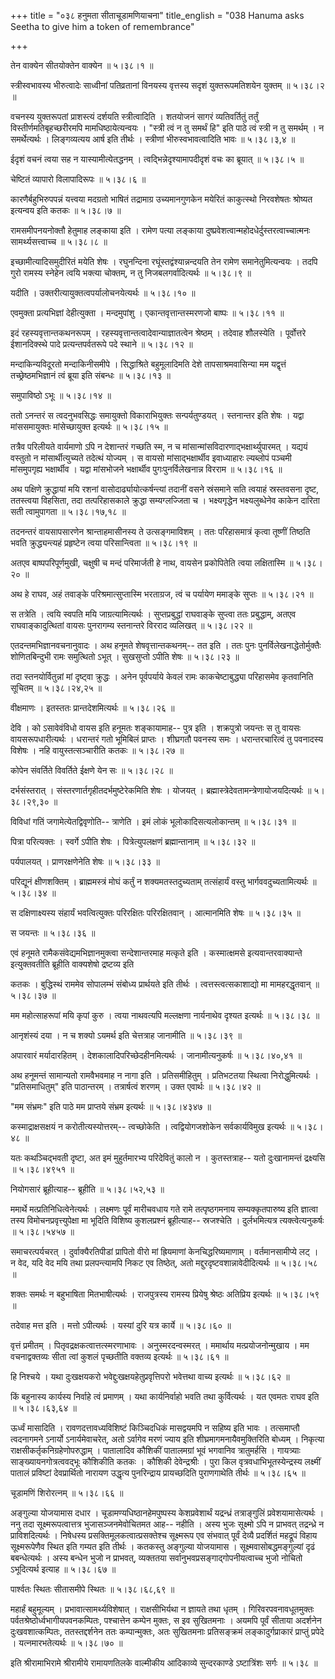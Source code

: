 +++
title = "०३८ हनुमता सीताचूडामणियाचना"
title_english = "038 Hanuma asks Seetha to give him a token of remembrance"

+++


तेन वाक्येन सीतयोक्तेन वाक्येन  ॥  ५।३८।१  ॥   

  

स्त्रीस्वभावस्य भीरुत्वादेः साध्वीनां पतिव्रतानां विनयस्य वृत्तस्य सदृशं
युक्तरूपमतिशयेन युक्तम्  ॥  ५।३८।२  ॥   

  

वचनस्य युक्तरूपतां प्राशस्त्यं दर्शयति स्त्रीत्वादिति । शतयोजनं सागरं
व्यतिवर्तितुं तर्तुं विस्तीर्णमतिबृहच्छरीरमपि मामधिष्ठायेत्यन्वयः ।
"स्त्री त्वं न तु समर्थं हि" इति पाठे त्वं स्त्री न तु समर्थम् । न
समर्थेत्यर्थः । लिङ्गव्यत्यय आर्ष इति तीर्थः । स्त्रीणां
भीरुस्वभावत्वादिति भावः  ॥  ५।३८।३,४  ॥   

  

ईदृशं वचनं त्वया सह न यास्यामीत्येतद्धनम् । त्वद्भिन्नेदृश्यामापदीदृशं
वचः का ब्रूयात्  ॥  ५।३८।५  ॥   

  

चेष्टितं व्यापारो विलापादिरूपः  ॥  ५।३८।६  ॥   

  

कारणैर्बहुभिरुपपन्नं यत्त्वया मदग्रतो भाषितं तद्रामाग्र उच्यमानगुणकेन
मयेरितं काकुत्स्थो निरवशेषतः श्रोष्यत इत्यन्वय इति कतकः  ॥  ५।३८।७  ॥   

  

रामसमीपनयनोक्तौ हेतुमाह लङ्काया इति । रामेण पत्या लङ्काया
दुष्प्रवेशत्वान्महोदधेर्दुस्तरत्वाच्चात्मनः सामर्थ्यसत्त्वाच्च  ॥  ५।३८।८
 ॥   

  

इच्छामीत्यादिसमुदीरितं मयेति शेषः । रघुनन्दिना रघूंस्तद्वंश्यान्नन्दयति
तेन रामेण समानेतुमित्यन्वयः । तदपि गुरो रामस्य स्नेहेन त्वयि भक्त्या
चोक्तम्, न तु निजबलगर्वादित्यर्थः  ॥  ५।३८।९  ॥   

  

यदीति । उक्तरीत्यायुक्तत्वपर्यालोचनयेत्यर्थः  ॥  ५।३८।१०  ॥   

  

एवमुक्ता प्रत्यभिज्ञां देहीत्युक्ता । मन्दमुपांशु ।
एकान्तवृत्तान्तस्मरणजो बाष्पः  ॥  ५।३८।११  ॥   

  

इदं रहस्यवृत्तान्तकथनरूपम् । रहस्यवृत्तान्तत्वादेवान्याज्ञातत्वेन
श्रेष्ठम् । तदेवाह शौलस्येति । पूर्वोत्तरे ईशानदिक्स्थे पादे
प्रत्यन्तपर्वतरूपे पदे स्थाने  ॥  ५।३८।१२  ॥   

  

मन्दाकिन्यविदूरतो मन्दाकिनीसमीपे । सिद्धाश्रिते बहुमूलादिमति देशे
तापसाश्रमवासिन्या मम यद्वृत्तं तच्छ्रेष्ठमभिज्ञानं त्वं ब्रूया इति
संबन्धः  ॥  ५।३८।१३  ॥   

  

समुपाविष्ठो ऽभूः  ॥  ५।३८।१४  ॥   

  

ततो ऽनन्तरं स त्वदनुभवसिद्धः समायुक्तो विकाराभियुक्तः सन्पर्यतुण्डयत् ।
स्तनान्तर इति शेषः । यद्वा मांससमायुक्तः मांसेच्छायुक्त इत्यर्थः  ॥ 
५।३८।१५  ॥   

  

तत्रैव परिलीयते वार्यमाणो ऽपि न देशान्तरं गच्छति स्म, न च
मांसान्मांसविदारणाद्भक्षार्थ्युपारमत् । यद्ययं वस्तुतो न
मांसार्थीत्युच्यते तदेत्थं योज्यम् । स वायसो मांसाद्भक्षार्थीव
इवाध्याहारः ल्यब्लोपं पञ्चमी मांसमुपगृह्य भक्षार्थीव । यद्वा मांसभोजने
भक्षार्थीव पुगःपुनर्विलेखनान्न विरराम  ॥  ५।३८।१६  ॥   

  

अथ पक्षिणे क्रुद्धायां मयि रशनां वासोदार्ढ्यायोत्कर्षन्त्यां तदानीं वसने
स्रंसमाने सति त्वयाहं स्रस्तवसना दृष्ट, ततस्त्वया विहसिता, तदा
तत्परिहासकाले क्रुद्धा सम्यग्लज्जिता च । भक्ष्यगृद्धेन भक्ष्यलुब्धेनेव
काकेन दारिता सती त्वामुपागता  ॥  ५।३८।१७,१८  ॥   

  

तदनन्तरं वायसापसारणेन श्रान्ताहमासीनस्य ते उत्सङ्गमाविशम् । ततः
परिहासमात्रं कृत्वा तूष्णीं तिष्ठति भवति क्रुद्ध्यन्त्यहं प्रहृष्टेन
त्वया परिसान्त्विता  ॥  ५।३८।१९  ॥   

  

अतएव बाष्पपरिपूर्णमुखी, चक्षुषी च मन्दं परिमार्जती हे नाथ, वायसेन
प्रकोपितेति त्वया लक्षितास्मि  ॥  ५।३८।२०  ॥   

  

अथ हे राघव, अहं तवाङ्के परिश्रमात्सुप्तास्मि भरताग्रज, त्वं च पर्यायेण
ममाङ्के सुप्तः  ॥  ५।३८।२१  ॥   

  

स तत्रेति । त्वयि स्वपति मयि जाग्रत्यामित्यर्थः । सुप्तप्रबुद्धां
राघवाङ्के सुप्त्वा ततः प्रबुद्धाम्, अतएव राघवाङ्कादुत्थितां वायसः
पुनरागम्य स्तनान्तरे विरराद व्यलिखत्  ॥  ५।३८।२२  ॥   

  

एतदन्तमभिज्ञानवचनानुवादः । अथ हनूमते शेषवृत्तान्तकथनम्-- तत इति । ततः
पुनः पुनर्विलेखनाद्धेतोर्मुक्तैः शोणितबिन्दुभी रामः समुत्थितो ऽभूत् ।
सुखसुप्तो ऽपीति शेषः  ॥  ५।३८।२३  ॥   

  

तदा स्तनयोर्वितुन्नां मां दृष्ट्वा क्रुद्धः । अनेन पूर्वपर्याये केवलं
रामः काकचेष्टाबुद्ध्या परिहासमेव कृतवानिति सूचितम्  ॥  ५।३८।२४,२५  ॥   

  

वीक्षमाणः । इतस्ततः प्रान्तदेशमित्यर्थः  ॥  ५।३८।२६  ॥   

  

देवि । को ऽसावेवंविधो वायस इति हनूमतः शङ्कायामाह-- पुत्र इति ।
शक्रपुत्रो जयन्तः स तु वायसः वायसरूपधारीत्यर्थः । धरान्तरं गतो भूमिबिलं
प्राप्तः । शीघ्रगतौ पवनस्य समः । धरान्तरचारित्वं तु पवनादस्य विशेषः ।
नहि वायुस्तत्सञ्चारीति कतकः  ॥  ५।३८।२७  ॥   

  

कोपेन संवर्तिते विवर्तिते ईक्षणे येन सः  ॥  ५।३८।२८  ॥   

  

दर्भसंस्तरात् । संस्तरणार्तगृहीतदर्भमुष्टेरेकमिति शेषः । योजयत् ।
ब्रह्मास्त्रेदेवतामन्त्रेणायोजयदित्यर्थः  ॥  ५।३८।२९,३०  ॥   

  

विविधां गतिं जगामेत्येतद्विवृणोति-- त्राणेति । इमं लोकं
भूलोकादिसत्यलोकान्तम्  ॥  ५।३८।३१  ॥   

  

पित्रा परित्यक्तः । स्वर्गे ऽपीति शेषः । पित्रेत्युपलक्षणं
ब्रह्मान्तानाम्  ॥  ५।३८।३२ ॥   

  

पर्यपालयत् । प्राणरक्षणेनेति शेषः  ॥  ५।३८।३३  ॥   

  

परिद्यूनं क्षीणशक्तिम् । ब्राह्ममस्त्रं मोघं कर्तुं न शक्यमतस्तदुच्यताम्
तत्संहार्यं वस्तु भार्गववदुच्यतामित्यर्थः  ॥  ५।३८।३४  ॥   

  

स दक्षिणाक्ष्यस्य संहार्यं भवत्वित्युक्तः परिरक्षितः परिरक्षितवान् ।
आत्मानमिति शेषः  ॥  ५।३८।३५  ॥   

  

स जयन्तः  ॥  ५।३८।३६  ॥   

  

एवं हनूमते रामैकसंवेद्यमभिज्ञानमुक्त्वा सन्देशान्तरमाह मत्कृते इति ।
कस्मात्क्षमसे इत्यवान्तरवाक्यान्ते इत्युक्तवतीति ब्रूहीति वाक्यशेषो
द्रष्टव्य इति  

कतकः । बुद्धिस्थं राममेव सोपालम्भं संबोध्य प्रार्थयते इति तीर्थः ।
त्वत्तस्त्वत्सकाशाद्यो मा मामहरद्धृतवान्  ॥  ५।३८।३७  ॥   

  

मम महोत्साहरूपां मयि कृपां कुरु । त्वया नाथवत्यपि मल्लक्षणा नार्यनाथेव
दृश्यत इत्यर्थः  ॥  ५।३८।३८  ॥   

  

आनृशंस्यं दया । न च शक्यो ऽयमर्थ इति चेत्तत्राह जानामीति  ॥  ५।३८।३९ ॥   

  

अपारवारं मर्यादारहितम् । देशकालादिपरिच्छेदहीनमित्यर्थः ।
जानामीत्यनुकर्षः  ॥  ५।३८।४०,४१  ॥   

  

अथ हनूमन्तं सामान्यतो रामवैभवमाह न नागा इति । प्रतिसमीहितुम् ।
प्रतिभटतया स्थित्वा निरोद्धुमित्यर्थः । "प्रतिसमाधितुम्" इति पाठान्तरम्
। तत्रार्षत्वं शरणम् । उक्त एवार्थः  ॥  ५।३८।४२  ॥   

  

"मम संभ्रमः" इति पाठे मम प्राप्तये संभ्रम इत्यर्थः  ॥  ५।३८।४३४७  ॥   

  

कस्माद्राक्षसक्षयं न करोतीत्यस्योत्तरम्-- त्वच्छोकेति । त्वद्वियोगजशोकेन
सर्वकार्यविमुख इत्यर्थः  ॥  ५।३८।४८  ॥   

  

यतः कथञ्चिद्भवती दृष्टा, अत इमं मुहुर्तमारभ्य परिदेवितुं कालो न ।
कुतस्तत्राह-- यतो दुःखानामन्तं द्रक्ष्यसि  ॥  ५।३८।४९५१  ॥   

  

नियोगसारं ब्रूहीत्याह-- ब्रूहीति  ॥  ५।३८।५२,५३  ॥   

  

ममार्थे मत्प्रतिनिधित्वेनेत्यर्थः । लक्ष्मणः पूर्वं मारीचवधाय गते रामे
तत्पृष्ठगमनाय सम्यक्कृतपारुष्य इति ज्ञात्वा तस्य विमोचनप्रवृत्त्युपेक्षा
मा भूदिति विशिष्य कुशलप्रश्नं ब्रूहीत्याह-- स्रजश्चेति । दुर्लभमित्यत्र
त्यक्त्वेत्यनुकर्षः  ॥  ५।३८।५४५७  ॥   

  

समाचरत्पर्यचरत् । दुर्वाक्यैरतिपीडां प्रापितो वीरो मां ह्रियमाणां
केनचिद्धरिष्यमाणाम् । वर्तमानसामीप्ये लट् । न वेद, यदि वेद मयि तथा
प्रलपन्त्यामपि निकट एव तिष्ठेत्, अतो मद्दुरदृष्टवशान्नावेदीदित्यर्थः  ॥ 
५।३८।५८  ॥   

  

शक्तः समर्थः न बहुभाषिता मितभाषीत्यर्थः । राजपुत्रस्य रामस्य प्रियेषु
श्रेष्ठः अतिप्रिय इत्यर्थः  ॥  ५।३८।५९  ॥   

  

तदेवाह मत्त इति । मत्तो ऽपीत्यर्थः । यस्यां दुरि यत्र कार्ये  ॥  ५।३८।६०
 ॥   

  

वृत्तं प्रमीतम् । पितृवद्रक्षकत्वात्तत्स्मरणाभावः । अनुस्मरदन्वस्मरत् ।
ममार्थाय मत्प्रयोजनोन्मुखाय । मम वचनाद्वक्तव्यः सीता त्वां कुशलं
पृच्छतीति वक्तव्य इत्यर्थः  ॥  ५।३८।६१  ॥   

  

हि निश्चये । यथा दुःखक्षयकरो भवेद्दुःखक्षयहेतुप्रवृत्तिपरो भवेत्तथा
वाच्य इत्यर्थः  ॥  ५।३८।६२  ॥   

  

किं बहुनास्य कार्यस्य निर्वाहे त्वं प्रमाणम् । यथा कार्यनिर्वाहो भवति
तथा कुर्वित्यर्थः । यत एवमतः राघव इति  ॥  ५।३८।६३,६४  ॥   

  

ऊर्ध्वं मासादिति । रावणदत्तावध्यविशिष्टं किञ्चिदधिकं मासद्वयमपि न सहिष्य
इति भावः । तत्समाप्तौ त्वदनागमने ऽनार्यो ऽनार्यमेवाचरेत्, अतो ऽर्वागेव
मरणं ज्याय इति शीघ्रमागमनायैवमुक्तिरिति बोध्यम् । निकृत्या
राक्षसीकर्तृकनिग्रहेणोपरुद्धाम् । पातालादिव कौशिकीं पातालमग्रां भूवं
भगवानिव त्रातुमर्हसि । गायत्र्याः साङ्ख्यायनगोत्रत्ववद्भूः कौशिकीति कतकः
। कौशिकी देवेन्द्रश्रीः । पुरा किल वृत्रवधाभिभूतस्येन्द्रस्य लक्ष्मीं
पातालं प्रविष्टां देवप्रार्थितो नारायण उद्धृत्य पुनरिन्द्राय
प्रायच्छदिति पुराणगाथेति तीर्थः  ॥  ५।३८।६५  ॥   

  

चूडामणिं शिरोरत्नम्  ॥  ५।३८।६६  ॥   

  

अङ्गुल्या योजयामास दधार । चूडामण्यधिष्ठानहेमपुष्पस्य केशप्रवेशार्थं
यद्रन्ध्रं तत्राङ्गुलिं प्रवेशयामासेत्यर्थः । ननु तदा
सूक्ष्मरूपत्वात्तत्र भुजासञ्जनमेवोचितमत आह-- नहीति । अस्य भुजः सूक्ष्मो
ऽपि न प्राभवत् तद्रन्ध्रे न प्राविशदित्यर्थः । निषेधस्य
प्रसक्तिमूलकत्वात्प्रसक्तेश्च सूक्ष्मरूप एव संभवात् पूर्वं देव्यै
प्रदर्शितं महद्रूपं विहाय सूक्ष्मरूपेणैव स्थित इति गम्यत इति तीर्थः ।
कतकस्तु अङ्गुल्या योजयामास । सूक्ष्मवासोबद्धमङ्गुल्यां दृढं
बबन्धेत्यर्थः । अस्य बन्धेन भुजो न प्राभवत्, व्यक्ततया
सर्वानुभवप्रसङ्गाद्गोपनीयत्वाच्च भुजो नोचितो ऽभूदित्यर्थ इत्याह  ॥ 
५।३८।६७  ॥   

  

पार्श्वतः स्थितः सीतासमीपे स्थितः  ॥  ५।३८।६८,६९  ॥   

  

महार्हं बहुमूल्यम् । प्रभावात्सामर्थ्यविशेषात् । राक्षसीभिर्यथा न
ज्ञायते तथा धृतम् । गिरिवरपवनावधूतमुक्तः
पर्वतश्रेष्ठोर्ध्वभागीयपवनकम्पितः, पश्चात्तेन कम्पेन मुक्तः, स इव
सुखितमनाः । अयमपि पूर्वं सीताया अदर्शनेन दुःखवशात्कम्पितः,
ततस्तद्दर्शनेन ततः कम्पान्मुक्तः, अतः सुखितमनाः प्रतिसङ्क्रमं
लङ्कादुर्गप्राकारं प्राप्तुं प्रपेदे । यत्नमारभतेत्यर्थः  ॥  ५।३८।७०  ॥   

  

इति श्रीरामाभिरामे श्रीरामीये रामायणतिलके वाल्मीकीय आदिकाव्ये
सुन्दरकाण्डे ऽष्टात्रिंशः सर्गः  ॥  ५।३८  ॥   

  


